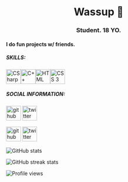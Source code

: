 <h1 align="center">Wassup 👋</h1>
<h3 align="center"> Student. 18 YO.</h3>

<h4> I do fun projects w/ friends. </h4>

##### SKILLS:
<img src='https://simpleicons.org/icons/csharp.svg](https://static.wikia.nocookie.net/wikies/images/4/43/Logo-csharp.png/revision/latest?cb=20180617092325&path-prefix=ru' alt='CSharp' height='40' title='C#'><img src='https://simpleicons.org/icons/cplusplus.svg' alt='C++' height='40' title='C++'><img src='https://simpleicons.org/icons/html5.svg' alt='HTML' height='40' title='HTML 5'><img src='https://simpleicons.org/icons/css3.svg' alt='CSS 3' height='40' title='CSS 3'>

##### SOCIAL INFORMATION:
[<img src='https://cdn.jsdelivr.net/npm/simple-icons@3.0.1/icons/github.svg' alt='github' height='40'>](https://github.com/ZetMGC)  [<img src='https://cdn.jsdelivr.net/npm/simple-icons@3.0.1/icons/twitter.svg' alt='twitter' height='40'>](https://twitter.com/ZetMGC)  

[<img src='https://cdn.jsdelivr.net/npm/simple-icons@3.0.1/icons/github.svg' alt='github' height='40'>](https://github.com/ZetMGC)  [<img src='https://cdn.jsdelivr.net/npm/simple-icons@3.0.1/icons/twitter.svg' alt='twitter' height='40'>](https://twitter.com/ZetMGC)  

![GitHub stats](https://github-readme-stats.vercel.app/api?username=ZetMGC&show_icons=true)  

![GitHub streak stats](https://github-readme-streak-stats.herokuapp.com/?user=ZetMGC)  

![Profile views](https://gpvc.arturio.dev/ZetMGC)  

